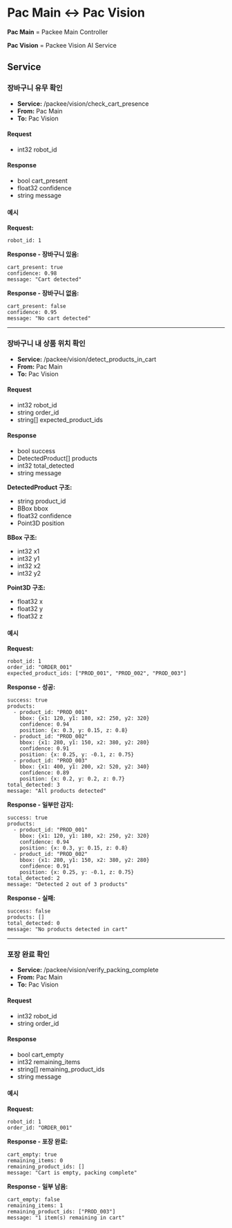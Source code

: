 # Pac Main ↔ Pac Vision

**Pac Main** = Packee Main Controller

**Pac Vision** = Packee Vision AI Service

## Service

### 장바구니 유무 확인
- **Service:** /packee/vision/check_cart_presence
- **From:** Pac Main
- **To:** Pac Vision

#### Request
- int32 robot_id

#### Response
- bool cart_present
- float32 confidence
- string message

#### 예시
**Request:**

    robot_id: 1

**Response - 장바구니 있음:**

    cart_present: true
    confidence: 0.98
    message: "Cart detected"

**Response - 장바구니 없음:**

    cart_present: false
    confidence: 0.95
    message: "No cart detected"

---

### 장바구니 내 상품 위치 확인
- **Service:** /packee/vision/detect_products_in_cart
- **From:** Pac Main
- **To:** Pac Vision

#### Request
- int32 robot_id
- string order_id
- string[] expected_product_ids

#### Response
- bool success
- DetectedProduct[] products
- int32 total_detected
- string message

**DetectedProduct 구조:**
- string product_id
- BBox bbox
- float32 confidence
- Point3D position

**BBox 구조:**
- int32 x1
- int32 y1
- int32 x2
- int32 y2

**Point3D 구조:**
- float32 x
- float32 y
- float32 z

#### 예시
**Request:**

    robot_id: 1
    order_id: "ORDER_001"
    expected_product_ids: ["PROD_001", "PROD_002", "PROD_003"]

**Response - 성공:**

    success: true
    products:
      - product_id: "PROD_001"
        bbox: {x1: 120, y1: 180, x2: 250, y2: 320}
        confidence: 0.94
        position: {x: 0.3, y: 0.15, z: 0.8}
      - product_id: "PROD_002"
        bbox: {x1: 280, y1: 150, x2: 380, y2: 280}
        confidence: 0.91
        position: {x: 0.25, y: -0.1, z: 0.75}
      - product_id: "PROD_003"
        bbox: {x1: 400, y1: 200, x2: 520, y2: 340}
        confidence: 0.89
        position: {x: 0.2, y: 0.2, z: 0.7}
    total_detected: 3
    message: "All products detected"

**Response - 일부만 감지:**

    success: true
    products:
      - product_id: "PROD_001"
        bbox: {x1: 120, y1: 180, x2: 250, y2: 320}
        confidence: 0.94
        position: {x: 0.3, y: 0.15, z: 0.8}
      - product_id: "PROD_002"
        bbox: {x1: 280, y1: 150, x2: 380, y2: 280}
        confidence: 0.91
        position: {x: 0.25, y: -0.1, z: 0.75}
    total_detected: 2
    message: "Detected 2 out of 3 products"

**Response - 실패:**

    success: false
    products: []
    total_detected: 0
    message: "No products detected in cart"

---

### 포장 완료 확인
- **Service:** /packee/vision/verify_packing_complete
- **From:** Pac Main
- **To:** Pac Vision

#### Request
- int32 robot_id
- string order_id

#### Response
- bool cart_empty
- int32 remaining_items
- string[] remaining_product_ids
- string message

#### 예시
**Request:**

    robot_id: 1
    order_id: "ORDER_001"

**Response - 포장 완료:**

    cart_empty: true
    remaining_items: 0
    remaining_product_ids: []
    message: "Cart is empty, packing complete"

**Response - 일부 남음:**

    cart_empty: false
    remaining_items: 1
    remaining_product_ids: ["PROD_003"]
    message: "1 item(s) remaining in cart"